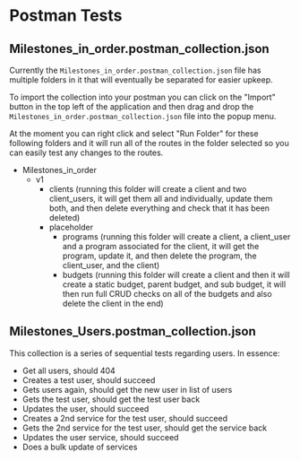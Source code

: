 # Postman Tests

## Milestones_in_order.postman_collection.json

Currently the `Milestones_in_order.postman_collection.json` file has multiple folders in it that will eventually be separated for easier upkeep.

To import the collection into your postman you can click on the "Import" button in the top left of the application and then drag and drop the `Milestones_in_order.postman_collection.json` file into the popup menu.

At the moment you can right click and select "Run Folder" for these following folders and it will run all of the routes in the folder selected so you can easily test any changes to the routes.

- Milestones_in_order
     - v1
        - clients (running this folder will create a client and two client_users, it will get them all and individually, update them both, and then delete everything and check that it has been deleted)
        - placeholder
            - programs (running this folder will create a client, a client_user and a program associated for the client, it will get the program, update it, and then delete the program, the client_user, and the client)
            - budgets (running this folder will create a client and then it will create a static budget, parent budget, and sub budget, it will then run full CRUD checks on all of the budgets and also delete the client in the end)

## Milestones_Users.postman_collection.json

This collection is a series of sequential tests regarding users.  In essence:

- Get all users, should 404
- Creates a test user, should succeed
- Gets users again, should get the new user in list of users
- Gets the test user, should get the test user back
- Updates the user, should succeed
- Creates a 2nd service for the test user, should succeed
- Gets the 2nd service for the test user, should get the service back
- Updates the user service, should succeed
- Does a bulk update of services